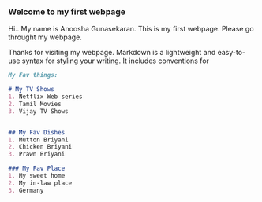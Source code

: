 
### Welcome to my first webpage

Hi.. My name is Anoosha Gunasekaran. This is my first webpage.
Please go throught my webpage.

Thanks for visiting my webpage.
Markdown is a lightweight and easy-to-use syntax for styling your writing. It includes conventions for

```markdown
My Fav things:

# My TV Shows
1. Netflix Web series
2. Tamil Movies
3. Vijay TV Shows


## My Fav Dishes
1. Mutton Briyani
2. Chicken Briyani
3. Prawn Briyani

### My Fav Place
1. My sweet home
2. My in-law place
3. Germany

```
